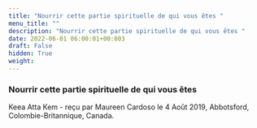 ```yaml
---
title: "Nourrir cette partie spirituelle de qui vous êtes "
menu_title: ""
description: "Nourrir cette partie spirituelle de qui vous êtes "
date: 2022-06-01 06:00:01+00:803
draft: False
hidden: True
weight:
---
```

### Nourrir cette partie spirituelle de qui vous êtes 

Keea Atta Kem - reçu par Maureen Cardoso le 4 Août 2019, Abbotsford, Colombie-Britannique, Canada.



